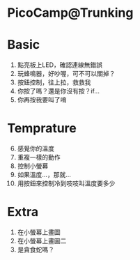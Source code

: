 # PicoCamp@Trunking
# Basic
1. 點亮板上LED，確認連線無錯誤
1. 玩蜂鳴器，好吵喔，可不可以關掉？
3. 按鈕控制，往上拉，救救我
4. 你按了嗎？還是你沒有按？if...
5. 你再按我要叫了唷
# Temprature
6. 感覺你的溫度
7. 重複一樣的動作
8. 控制小螢幕
9. 如果溫度...，那就...
10. 用按鈕來控制冷到吱吱叫溫度要多少
# Extra
1. 在小螢幕上畫圖
1. 在小螢幕上畫圖二
1. 是貪食蛇嗎？